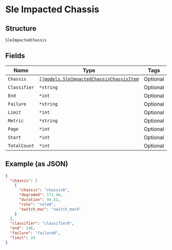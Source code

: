 
# Sle Impacted Chassis

## Structure

`SleImpactedChassis`

## Fields

| Name | Type | Tags | Description |
|  --- | --- | --- | --- |
| `Chassis` | [`[]models.SleImpactedChassisChassisItem`](../../doc/models/sle-impacted-chassis-chassis-item.md) | Optional | - |
| `Classifier` | `*string` | Optional | - |
| `End` | `*int` | Optional | - |
| `Failure` | `*string` | Optional | - |
| `Limit` | `*int` | Optional | - |
| `Metric` | `*string` | Optional | - |
| `Page` | `*int` | Optional | - |
| `Start` | `*int` | Optional | - |
| `TotalCount` | `*int` | Optional | - |

## Example (as JSON)

```json
{
  "chassis": [
    {
      "chassis": "chassis0",
      "degraded": 171.46,
      "duration": 44.52,
      "role": "role0",
      "switch_mac": "switch_mac4"
    }
  ],
  "classifier": "classifier0",
  "end": 146,
  "failure": "failure8",
  "limit": 24
}
```

